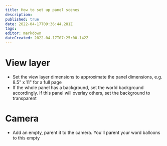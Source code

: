 ```yaml
---
title: How to set up panel scenes
description: 
published: true
date: 2022-04-17T09:36:44.281Z
tags: 
editor: markdown
dateCreated: 2022-04-17T07:25:00.142Z
---
```


# View layer

* Set the view layer dimensions to approximate the panel dimensions, e.g. 8.5" x 11" for a full page
* If the whole panel has a background, set the world background accordingly. If this panel will overlay others, set the background to transparent

# Camera

* Add an empty, parent it to the camera. You'll parent your word balloons to this empty